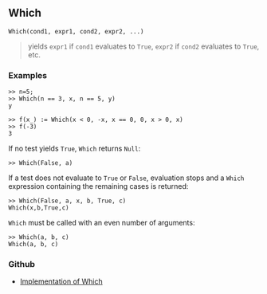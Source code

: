 ## Which

```
Which(cond1, expr1, cond2, expr2, ...)
```

> yields `expr1` if `cond1` evaluates to `True`, `expr2` if `cond2` evaluates to `True`, etc.
 
### Examples
```
>> n=5;
>> Which(n == 3, x, n == 5, y)
y
 
>> f(x_) := Which(x < 0, -x, x == 0, 0, x > 0, x)
>> f(-3)
3
```

If no test yields `True`, `Which` returns `Null`:
```
>> Which(False, a)
```

If a test does not evaluate to `True` or `False`, evaluation stops
and a `Which` expression containing the remaining cases is returned:
```
>> Which(False, a, x, b, True, c)
Which(x,b,True,c)
```

`Which` must be called with an even number of arguments:
```
>> Which(a, b, c)
Which(a, b, c)
```

### Github

* [Implementation of Which](https://github.com/axkr/symja_android_library/blob/master/symja_android_library/matheclipse-core/src/main/java/org/matheclipse/core/builtin/Programming.java#L3080) 
